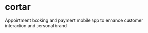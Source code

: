 # cortar
Appointment booking and payment mobile app to enhance customer interaction and personal brand